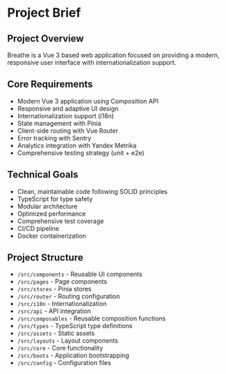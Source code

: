 # Project Brief

## Project Overview
Breathe is a Vue 3 based web application focused on providing a modern, responsive user interface with internationalization support.

## Core Requirements
- Modern Vue 3 application using Composition API
- Responsive and adaptive UI design
- Internationalization support (i18n)
- State management with Pinia
- Client-side routing with Vue Router
- Error tracking with Sentry
- Analytics integration with Yandex Metrika
- Comprehensive testing strategy (unit + e2e)

## Technical Goals
- Clean, maintainable code following SOLID principles
- TypeScript for type safety
- Modular architecture
- Optimized performance
- Comprehensive test coverage
- CI/CD pipeline
- Docker containerization

## Project Structure
- `/src/components` - Reusable UI components
- `/src/pages` - Page components
- `/src/stores` - Pinia stores
- `/src/router` - Routing configuration
- `/src/i18n` - Internationalization
- `/src/api` - API integration
- `/src/composables` - Reusable composition functions
- `/src/types` - TypeScript type definitions
- `/src/assets` - Static assets
- `/src/layouts` - Layout components
- `/src/core` - Core functionality
- `/src/boots` - Application bootstrapping
- `/src/config` - Configuration files 